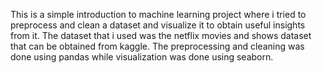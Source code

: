 This is a simple introduction to machine learning project where i tried to preprocess and clean a dataset and visualize it to obtain useful insights from it. The dataset that i used was the netflix movies and shows dataset that can be obtained from kaggle. The preprocessing and cleaning was done using pandas while visualization was done using seaborn.
